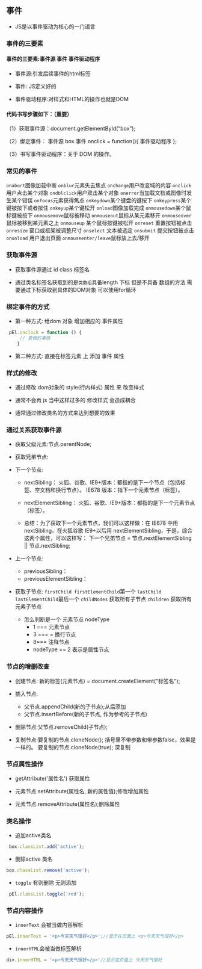 ## 事件

* JS是以事件驱动为核心的一门语言

### 事件的三要素

#### 事件的三要素:事件源 事件 事件驱动程序

* 事件源:引发后续事件的html标签

* 事件: JS定义好的

* 事件驱动程序:对样式和HTML的操作也就是DOM

#### 代码书写步骤如下：（重要）

（1）获取事件源：document.getElementById(“box”);

（2）绑定事件： 事件源 box.事件 onclick = function(){ 事件驱动程序 };

（3）书写事件驱动程序：关于 DOM 的操作。

### 常见的事件

`onabort`图像加载中断
`onblur`元素失去焦点
`onchange`用户改变域的内容
`onclick`用户点击某个对象
`ondblclick`用户双击某个对象
`onerror`当加载文档或图像时发生某个错误
`onfocus`元素获得焦点
`onkeydown`某个键盘的键按下
`onkeypress`某个键被按下或者按住
`onkeyup`某个键松开
`onload`图像加载完成
`onmousedown`某个鼠标键被按下
`onmousemove`鼠标被移动
`onmouseout`鼠标从某元素移开
`onmouseover`鼠标被移到某元素之上
`onmouseup`	某个鼠标按键被松开
`onreset`	重置按钮被点击
`onresize`	窗口或框架被调整尺寸
`onselect`	文本被选定
`onsubmit`	提交按钮被点击
`onunload`	用户退出页面
`onmouseenter/leave`鼠标放上去/移开

### 获取事件源

* 获取事件源通过 id  class  标签名

* 通过类名标签名获取到的是`类数组`具备length 下标 但是不具备 数组的方法 需要通过下标获取到具体的DOM对象 可以使用for循环

### 绑定事件的方式

* 第一种方式:  给dom 对象  增加相应的 事件属性
```js
 pEl.onclick = function () {
     // 要做的事情
    }
```

* 第二种方式:  直接在标签元素 上 添加 事件 属性

### 样式的修改

* 通过修改 dom对象的 style(行内样式)  属性  来 改变样式

* 通常不会再 js 当中这样过多的 修改样式  会造成耦合

* 通常通过修改类名的方式来达到想要的效果

### 通过关系获取事件源

* 获取父级元素:节点.parentNode;
* 获取兄弟节点:
* 下一个节点:
  - nextSibling：
    火狐、谷歌、IE9+版本：都指的是下一个节点（包括标签、空文档和换行节点）。
    IE678 版本：指下一个元素节点（标签）。
  - nextElementSibling：
    火狐、谷歌、IE9+版本：都指的是下一个元素节点（标签）。

  - 总结：为了获取下一个元素节点，我们可以这样做：在 IE678 中用 nextSibling，在火狐谷歌 IE9+以后用 nextElementSibling，于是，综合这两个属性，可以这样写：
    下一个兄弟节点 = 节点.nextElementSibling || 节点.nextSibling;

* 上一个节点:
   - previousSibling：
   - previousElementSibling：

* 获取子节点:
`firstChild firstElementChild`第一个
`lastChild  lastElementChild`最后一个
`childNodes`    获取所有子节点
`children`      获取所有元素子节点
   - 怎么判断是一个 元素节点  nodeType  
       - 1 === 元素节点
       - 3 === = 换行节点
       - 8=== 注释节点
       - nodeType == 2 表示是属性节点

### 节点的增删改查

* 创建节点: 新的标签(元素节点) = document.createElement("标签名");

* 插入节点:
   - 父节点.appendChild(新的子节点);从后添加
   - 父节点.insertBefore(新的子节点, 作为参考的子节点)

* 删除节点:父节点.removeChild(子节点);

* 复制节点:要复制的节点.cloneNode(); 括号里不带参数和带参数false，效果是一样的。
          要复制的节点.cloneNode(true); 深复制

### 节点属性操作

*  getAttribute('属性名') 获取属性

*  元素节点.setAttribute(属性名, 新的属性值);修改增加属性

*  元素节点.removeAttribute(属性名);删除属性

### 类名操作

* 追加active类名
```js
 box.classList.add('active');
```
*  删除active 类名
```js
box.classList.remove('active');
```

* `toggle` 有则删除  无则添加
```js
 pEl.classList.toggle('red');
```

### 节点内容操作

* `innerText` 会被当做内容解析
```js
pEl.innerText = '<p>今天天气很好</p>';//显示在页面上 <p>今天天气很好</p>
```

* `innerHTML`会被当做标签解析
```js
div.innerHTML = '<p>今天天气很好</p>'//显示在页面上 今天天气很好
```